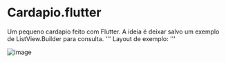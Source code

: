# Cardapio.flutter
Um pequeno cardapio feito com Flutter. A ideia é deixar salvo um exemplo de ListView.Builder para consulta.
'''
 Layout de exemplo:
''' 



![image](https://github.com/Matheus-commit/Cardapio.flutter/assets/80404411/abcf5997-e688-4737-9fbd-e4d69bd06079)
